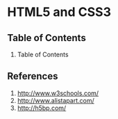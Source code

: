 HTML5 and CSS3
==============

Table of Contents
-----------------

1. Table of Contents

References
----------

1. http://www.w3schools.com/
2. http://www.alistapart.com/
3. http://h5bp.com/
